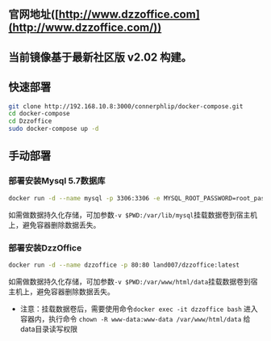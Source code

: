 ## 官网地址([http://www.dzzoffice.com](http://www.dzzoffice.com/))

## 当前镜像基于最新社区版 v2.02 构建。

## 快速部署
```bash
git clone http://192.168.10.8:3000/connerphlip/docker-compose.git
cd docker-compose
cd Dzzoffice
sudo docker-compose up -d
```

## 手动部署

### 部署安装Mysql 5.7数据库

```bash
docker run -d --name mysql -p 3306:3306 -e MYSQL_ROOT_PASSWORD=root_password mysql:5.7.27
```

如需做数据持久化存储，可加参数`-v $PWD:/var/lib/mysql`挂载数据卷到宿主机上，避免容器删除数据丢失。

### 部署安装DzzOffice

```bash
docker run -d --name dzzoffice -p 80:80 land007/dzzoffice:latest
```

如需做数据持久化存储，可加参数`-v $PWD:/var/www/html/data`挂载数据卷到宿主机上，避免容器删除数据丢失。

- 注意：挂载数据卷后，需要使用命令`docker exec -it dzzoffice bash` 进入容器内，执行命令 `chown -R www-data:www-data /var/www/html/data` 给data目录读写权限
